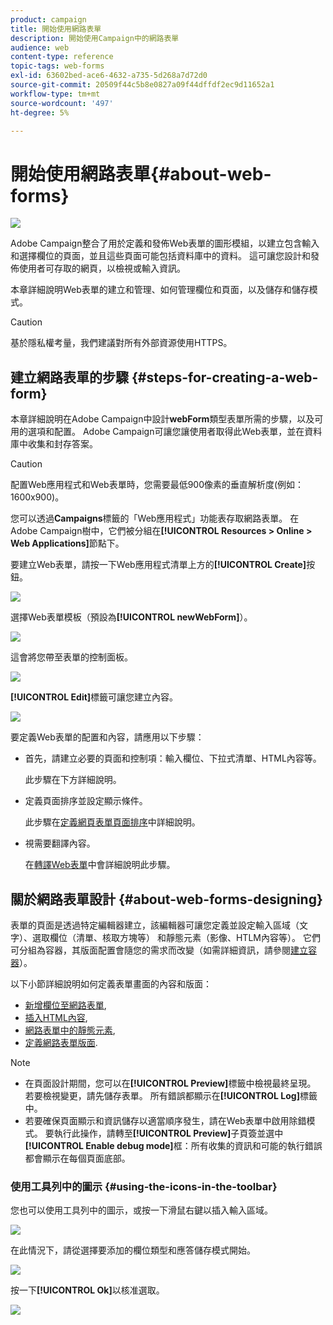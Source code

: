 ```yaml
---
product: campaign
title: 開始使用網路表單
description: 開始使用Campaign中的網路表單
audience: web
content-type: reference
topic-tags: web-forms
exl-id: 63602bed-ace6-4632-a735-5d268a7d72d0
source-git-commit: 20509f44c5b8e0827a09f44dffdf2ec9d11652a1
workflow-type: tm+mt
source-wordcount: '497'
ht-degree: 5%

---
```


# 開始使用網路表單{#about-web-forms}

![](../../assets/common.svg)

Adobe Campaign整合了用於定義和發佈Web表單的圖形模組，以建立包含輸入和選擇欄位的頁面，並且這些頁面可能包括資料庫中的資料。 這可讓您設計和發佈使用者可存取的網頁，以檢視或輸入資訊。

本章詳細說明Web表單的建立和管理、如何管理欄位和頁面，以及儲存和儲存模式。

>[!CAUTION]
>
>基於隱私權考量，我們建議對所有外部資源使用HTTPS。

## 建立網路表單的步驟 {#steps-for-creating-a-web-form}

本章詳細說明在Adobe Campaign中設計&#x200B;**webForm**&#x200B;類型表單所需的步驟，以及可用的選項和配置。 Adobe Campaign可讓您讓使用者取得此Web表單，並在資料庫中收集和封存答案。

>[!CAUTION]
>
>配置Web應用程式和Web表單時，您需要最低900像素的垂直解析度(例如：1600x900)。

您可以透過&#x200B;**Campaigns**&#x200B;標籤的「Web應用程式」功能表存取網路表單。 在Adobe Campaign樹中，它們被分組在&#x200B;**[!UICONTROL Resources > Online > Web Applications]**&#x200B;節點下。

要建立Web表單，請按一下Web應用程式清單上方的&#x200B;**[!UICONTROL Create]**&#x200B;按鈕。

![](assets/webapp_create_new.png)

選擇Web表單模板（預設為&#x200B;**[!UICONTROL newWebForm]**）。

![](assets/s_ncs_admin_survey_select_template.png)

這會將您帶至表單的控制面板。

![](assets/webapp_empty_dashboard.png)

**[!UICONTROL Edit]**&#x200B;標籤可讓您建立內容。

![](assets/webapp_edit_tab.png)

要定義Web表單的配置和內容，請應用以下步驟：

* 首先，請建立必要的頁面和控制項：輸入欄位、下拉式清單、HTML內容等。

   此步驟在下方詳細說明。

* 定義頁面排序並設定顯示條件。

   此步驟在[定義網頁表單頁面排序](defining-web-forms-page-sequencing.md)中詳細說明。

* 視需要翻譯內容。

   在[轉譯Web表單](translating-a-web-form.md)中會詳細說明此步驟。

## 關於網路表單設計 {#about-web-forms-designing}

表單的頁面是透過特定編輯器建立，該編輯器可讓您定義並設定輸入區域（文字）、選取欄位（清單、核取方塊等） 和靜態元素（影像、HTLM內容等）。 它們可分組為容器，其版面配置會隨您的需求而改變（如需詳細資訊，請參閱[建立容器](defining-web-forms-layout.md#creating-containers)）。

以下小節詳細說明如何定義表單畫面的內容和版面：

* [新增欄位至網路表單](adding-fields-to-a-web-form.md),
* [插入HTML內容](static-elements-in-a-web-form.md#inserting-html-content),
* [網路表單中的靜態元素](static-elements-in-a-web-form.md),
* [定義網路表單版面](defining-web-forms-layout.md).

>[!NOTE]
>
>* 在頁面設計期間，您可以在&#x200B;**[!UICONTROL Preview]**&#x200B;標籤中檢視最終呈現。 若要檢視變更，請先儲存表單。 所有錯誤都顯示在&#x200B;**[!UICONTROL Log]**&#x200B;標籤中。
>* 若要確保頁面顯示和資訊儲存以適當順序發生，請在Web表單中啟用除錯模式。 要執行此操作，請轉至&#x200B;**[!UICONTROL Preview]**&#x200B;子頁簽並選中&#x200B;**[!UICONTROL Enable debug mode]**&#x200B;框：所有收集的資訊和可能的執行錯誤都會顯示在每個頁面底部。

>


### 使用工具列中的圖示 {#using-the-icons-in-the-toolbar}

您也可以使用工具列中的圖示，或按一下滑鼠右鍵以插入輸入區域。

![](assets/s_ncs_admin_webform_add_selection.png)

在此情況下，請從選擇要添加的欄位類型和應答儲存模式開始。

![](assets/s_ncs_admin_webform_select_storage.png)

按一下&#x200B;**[!UICONTROL Ok]**&#x200B;以核准選取。

![](assets/s_ncs_admin_webform_confirm_storage.png)
